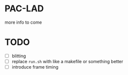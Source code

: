 # PAC-LAD

more info to come

# TODO
- [ ] blitting
- [ ] replace `run.sh` with like a makefile or something better
- [ ] introduce frame timing
